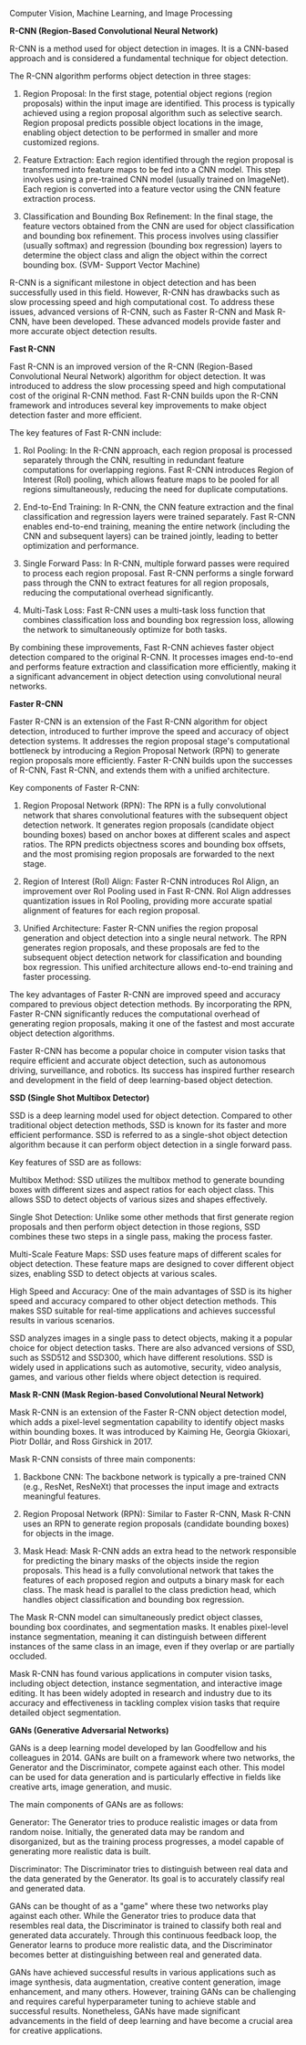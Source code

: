 Computer Vision, Machine Learning, and Image Processing




**R-CNN (Region-Based Convolutional Neural Network)**


R-CNN  is a method used for object detection in images. It is a CNN-based approach and is considered a fundamental technique for object detection.

The R-CNN algorithm performs object detection in three stages:

1.  Region Proposal: In the first stage, potential object regions (region proposals) within the input image are identified. This process is typically achieved using a region proposal algorithm such as selective search. Region proposal predicts possible object locations in the image, enabling object detection to be performed in smaller and more customized regions.
    
2.  Feature Extraction: Each region identified through the region proposal is transformed into feature maps to be fed into a CNN model. This step involves using a pre-trained CNN model (usually trained on ImageNet). Each region is converted into a feature vector using the CNN feature extraction process.
    
3.  Classification and Bounding Box Refinement: In the final stage, the feature vectors obtained from the CNN are used for object classification and bounding box refinement. This process involves using classifier (usually softmax) and regression (bounding box regression) layers to determine the object class and align the object within the correct bounding box.  (SVM- Support Vector Machine)
    

R-CNN is a significant milestone in object detection and has been successfully used in this field. However, R-CNN has drawbacks such as slow processing speed and high computational cost. To address these issues, advanced versions of R-CNN, such as Faster R-CNN and Mask R-CNN, have been developed. These advanced models provide faster and more accurate object detection results.


**Fast R-CNN**

Fast R-CNN is an improved version of the R-CNN (Region-Based Convolutional Neural Network) algorithm for object detection. It was introduced to address the slow processing speed and high computational cost of the original R-CNN method. Fast R-CNN builds upon the R-CNN framework and introduces several key improvements to make object detection faster and more efficient.

The key features of Fast R-CNN include:

1.  RoI Pooling: In the R-CNN approach, each region proposal is processed separately through the CNN, resulting in redundant feature computations for overlapping regions. Fast R-CNN introduces Region of Interest (RoI) pooling, which allows feature maps to be pooled for all regions simultaneously, reducing the need for duplicate computations.
    
2.  End-to-End Training: In R-CNN, the CNN feature extraction and the final classification and regression layers were trained separately. Fast R-CNN enables end-to-end training, meaning the entire network (including the CNN and subsequent layers) can be trained jointly, leading to better optimization and performance.
    
3.  Single Forward Pass: In R-CNN, multiple forward passes were required to process each region proposal. Fast R-CNN performs a single forward pass through the CNN to extract features for all region proposals, reducing the computational overhead significantly.
    
4.  Multi-Task Loss: Fast R-CNN uses a multi-task loss function that combines classification loss and bounding box regression loss, allowing the network to simultaneously optimize for both tasks.
    

By combining these improvements, Fast R-CNN achieves faster object detection compared to the original R-CNN. It processes images end-to-end and performs feature extraction and classification more efficiently, making it a significant advancement in object detection using convolutional neural networks.



**Faster R-CNN**

Faster R-CNN is an extension of the Fast R-CNN algorithm for object detection, introduced to further improve the speed and accuracy of object detection systems. It addresses the region proposal stage's computational bottleneck by introducing a Region Proposal Network (RPN) to generate region proposals more efficiently. Faster R-CNN builds upon the successes of R-CNN, Fast R-CNN, and extends them with a unified architecture.

Key components of Faster R-CNN:

1.  Region Proposal Network (RPN): The RPN is a fully convolutional network that shares convolutional features with the subsequent object detection network. It generates region proposals (candidate object bounding boxes) based on anchor boxes at different scales and aspect ratios. The RPN predicts objectness scores and bounding box offsets, and the most promising region proposals are forwarded to the next stage. 
    
2.  Region of Interest (RoI) Align: Faster R-CNN introduces RoI Align, an improvement over RoI Pooling used in Fast R-CNN. RoI Align addresses quantization issues in RoI Pooling, providing more accurate spatial alignment of features for each region proposal.
    
3.  Unified Architecture: Faster R-CNN unifies the region proposal generation and object detection into a single neural network. The RPN generates region proposals, and these proposals are fed to the subsequent object detection network for classification and bounding box regression. This unified architecture allows end-to-end training and faster processing.
    

The key advantages of Faster R-CNN are improved speed and accuracy compared to previous object detection methods. By incorporating the RPN, Faster R-CNN significantly reduces the computational overhead of generating region proposals, making it one of the fastest and most accurate object detection algorithms.

Faster R-CNN has become a popular choice in computer vision tasks that require efficient and accurate object detection, such as autonomous driving, surveillance, and robotics. Its success has inspired further research and development in the field of deep learning-based object detection.


**SSD (Single Shot Multibox Detector)**

SSD  is a deep learning model used for object detection. Compared to other traditional object detection methods, SSD is known for its faster and more efficient performance. SSD is referred to as a single-shot object detection algorithm because it can perform object detection in a single forward pass.

Key features of SSD are as follows:

Multibox Method: SSD utilizes the multibox method to generate bounding boxes with different sizes and aspect ratios for each object class. This allows SSD to detect objects of various sizes and shapes effectively.

Single Shot Detection: Unlike some other methods that first generate region proposals and then perform object detection in those regions, SSD combines these two steps in a single pass, making the process faster.

Multi-Scale Feature Maps: SSD uses feature maps of different scales for object detection. These feature maps are designed to cover different object sizes, enabling SSD to detect objects at various scales.

High Speed and Accuracy: One of the main advantages of SSD is its higher speed and accuracy compared to other object detection methods. This makes SSD suitable for real-time applications and achieves successful results in various scenarios.

SSD analyzes images in a single pass to detect objects, making it a popular choice for object detection tasks. There are also advanced versions of SSD, such as SSD512 and SSD300, which have different resolutions. SSD is widely used in applications such as automotive, security, video analysis, games, and various other fields where object detection is required.


**Mask R-CNN (Mask Region-based Convolutional Neural Network)**

Mask R-CNN  is an extension of the Faster R-CNN object detection model, which adds a pixel-level segmentation capability to identify object masks within bounding boxes. It was introduced by Kaiming He, Georgia Gkioxari, Piotr Dollár, and Ross Girshick in 2017.

Mask R-CNN consists of three main components:

1.  Backbone CNN: The backbone network is typically a pre-trained CNN (e.g., ResNet, ResNeXt) that processes the input image and extracts meaningful features.
    
2.  Region Proposal Network (RPN): Similar to Faster R-CNN, Mask R-CNN uses an RPN to generate region proposals (candidate bounding boxes) for objects in the image.
    
3.  Mask Head: Mask R-CNN adds an extra head to the network responsible for predicting the binary masks of the objects inside the region proposals. This head is a fully convolutional network that takes the features of each proposed region and outputs a binary mask for each class. The mask head is parallel to the class prediction head, which handles object classification and bounding box regression.
    

The Mask R-CNN model can simultaneously predict object classes, bounding box coordinates, and segmentation masks. It enables pixel-level instance segmentation, meaning it can distinguish between different instances of the same class in an image, even if they overlap or are partially occluded.

Mask R-CNN has found various applications in computer vision tasks, including object detection, instance segmentation, and interactive image editing. It has been widely adopted in research and industry due to its accuracy and effectiveness in tackling complex vision tasks that require detailed object segmentation.


**GANs (Generative Adversarial Networks)**

GANs  is a deep learning model developed by Ian Goodfellow and his colleagues in 2014. GANs are built on a framework where two networks, the Generator and the Discriminator, compete against each other. This model can be used for data generation and is particularly effective in fields like creative arts, image generation, and music.

The main components of GANs are as follows:

Generator: The Generator tries to produce realistic images or data from random noise. Initially, the generated data may be random and disorganized, but as the training process progresses, a model capable of generating more realistic data is built.

Discriminator: The Discriminator tries to distinguish between real data and the data generated by the Generator. Its goal is to accurately classify real and generated data.

GANs can be thought of as a "game" where these two networks play against each other. While the Generator tries to produce data that resembles real data, the Discriminator is trained to classify both real and generated data accurately. Through this continuous feedback loop, the Generator learns to produce more realistic data, and the Discriminator becomes better at distinguishing between real and generated data.

GANs have achieved successful results in various applications such as image synthesis, data augmentation, creative content generation, image enhancement, and many others. However, training GANs can be challenging and requires careful hyperparameter tuning to achieve stable and successful results. Nonetheless, GANs have made significant advancements in the field of deep learning and have become a crucial area for creative applications.
